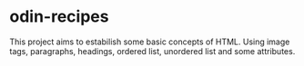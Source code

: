 # odin-recipes
This project aims to estabilish some basic concepts of HTML.
Using image tags, paragraphs, headings, ordered list, unordered list
and some attributes.